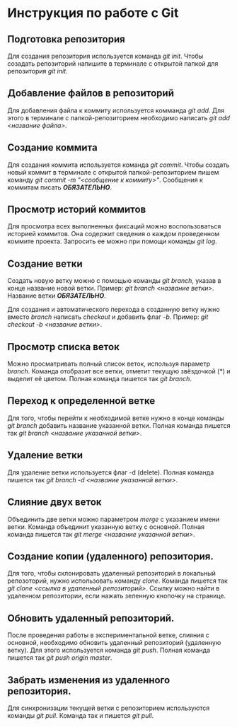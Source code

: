 # Инструкция по работе с Git

## Подготовка репозитория
Для создания репозитория используется команда *git init*. Чтобы созадать репозиторий напишите в терминале с открытой папкой для репозитория *git init*.

## Добавление файлов в репозиторий

Для добавления файла к коммиту используется комманда *git add*. Для этого в терминале с папкой-репозиторием необходимо написать *git add <название файла>*.

## Создание коммита
Для создания коммита используется команда *git commit*. Чтобы создать новый коммит в терминале с открытой папкой-репозиторием пишем команду *git commit -m "<сообщение к коммиту>"*. Сообщения к коммитам писать ***ОБЯЗАТЕЛЬНО***.

## Просмотр историй коммитов
Для просмотра всех выполненных фиксаций можно воспользоваться историей коммитов. Она содержит сведения о каждом проведенном коммите проекта. Запросить ее можно при помощи команды *git log*.

## Создание ветки
Создать новую ветку можно с помощью команды *git branch*, указав в конце название новой ветки. Пример: *git branch <название ветки>*. Название ветки ***ОБЯЗАТЕЛЬНО***.

Для создания и автоматического перехода в созданную ветку нужно вместо *branch* написать *checkout* и добавить флаг *-b*. Пример: *git checkout -b <название ветки>*.

## Просмотр списка веток
Можно просматривать полный список веток, используя параметр *branch*. Команда отобразит все ветки, отметит текущую звёздочкой (*) и выделит её цветом. Полная команда пишется так *git branch*.

## Переход к определенной ветке
Для того, чтобы перейти к необходимой ветке нужно в конце команды *git branch* добавить название указанной ветки. Полная команда пишется так *git branch <название указанной ветки>*.

## Удаление ветки
Для удаление ветки используется флаг -d (delete). Полная команда пишется так *git branch -d <название указанной ветки>*.

## Слияние двух веток
Объединить две ветки можно параметром *merge* с указанием имени ветки. Команда объединит указанную ветку с основной. Полная команда пишется так *git merge <название указанной ветки>*.

## Создание копии (удаленного) репозитория.
Для того, чтобы склонировать удаленный репозиторий в локальный репозоторий, нужно использовать команду *clone*. Команда пишется так *git clone <ссылка в удаленный репозиторий>*. Ссылку можно найти в удаленном репозитории, если нажать зеленную кнопочку на странице.

## Обновить удаленный репозиторий.
После проведения работы в экспериментальной ветке, слияния с основной, необходимо обновить удаленный репозиторий (удаленную ветку). Для этого используется команда *git push*. Полная команда пишется так *git push origin master*.

## Забрать изменения из удаленного репозитория.
Для синхронизации текущей ветки с репозиторием используются команды *git pull*. Команда так и пишется *git pull*.
